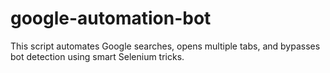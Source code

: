 # google-automation-bot
This script automates Google searches, opens multiple tabs, and bypasses bot detection using smart Selenium tricks.
